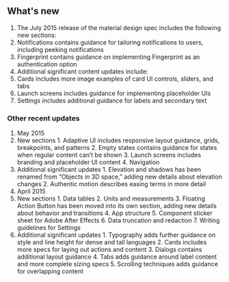 ## What's new
1. The July 2015 release of the material design spec includes the following new sections:
  1. Notifications contains guidance for tailoring notifications to users, including peeking notifications
  2. Fingerprint contains guidance on implementing Fingerprint as an authentication option
2. Additional significant content updates include:
  1. Cards includes more image examples of card UI controls, sliders, and tabs
  2. Launch screens includes guidance for implementing placeholder UIs
  3. Settings includes additional guidance for labels and secondary text

### Other recent updates
1. May 2015
  1. New sections
    1. Adaptive UI includes responsive layout guidance, grids, breakpoints, and patterns
    2. Empty states contains guidance for states when regular content can’t be shown
    3. Launch screens includes branding and placeholder UI content
    4. Navigation
  2. Additional significant updates
    1. Elevation and shadows has been renamed from “Objects in 3D space,” adding new details about elevation changes
    2. Authentic motion describes easing terms in more detail
2. April 2015
  1. New sections
    1. Data tables
    2. Units and measurements
    3. Floating Action Button has been moved into its own section, adding new details about behavior and transitions
    4. App structure
    5. Component sticker sheet for Adobe After Effects
    6. Data truncation and redaction
    7. Writing guidelines for Settings
  2. Additional significant updates
    1. Typography adds further guidance on style and line height for dense and tall languages
    2. Cards includes more specs for laying out actions and content
    3. Dialogs contains additional layout guidance
    4. Tabs adds guidance around label content and more complete sizing specs
    5. Scrolling techniques adds guidance for overlapping content

